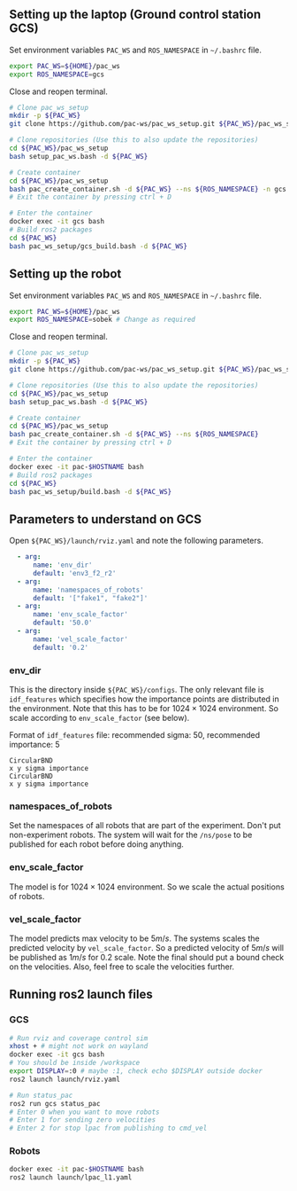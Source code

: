 ## Setting up the laptop (Ground control station GCS)

Set environment variables `PAC_WS` and `ROS_NAMESPACE` in `~/.bashrc` file.
```bash
export PAC_WS=${HOME}/pac_ws
export ROS_NAMESPACE=gcs
```

Close and reopen terminal.

```bash
# Clone pac_ws_setup
mkdir -p ${PAC_WS}
git clone https://github.com/pac-ws/pac_ws_setup.git ${PAC_WS}/pac_ws_setup
```

```bash
# Clone repositories (Use this to also update the repositories)
cd ${PAC_WS}/pac_ws_setup
bash setup_pac_ws.bash -d ${PAC_WS}
```

```bash
# Create container
cd ${PAC_WS}/pac_ws_setup
bash pac_create_container.sh -d ${PAC_WS} --ns ${ROS_NAMESPACE} -n gcs
# Exit the container by pressing ctrl + D
```

```bash
# Enter the container
docker exec -it gcs bash
# Build ros2 packages
cd ${PAC_WS}
bash pac_ws_setup/gcs_build.bash -d ${PAC_WS}
```

## Setting up the robot

Set environment variables `PAC_WS` and `ROS_NAMESPACE` in `~/.bashrc` file.
```bash
export PAC_WS=${HOME}/pac_ws
export ROS_NAMESPACE=sobek # Change as required
```

Close and reopen terminal.

```bash
# Clone pac_ws_setup
mkdir -p ${PAC_WS}
git clone https://github.com/pac-ws/pac_ws_setup.git ${PAC_WS}/pac_ws_setup
```

```bash
# Clone repositories (Use this to also update the repositories)
cd ${PAC_WS}/pac_ws_setup
bash setup_pac_ws.bash -d ${PAC_WS}
```

```bash
# Create container
cd ${PAC_WS}/pac_ws_setup
bash pac_create_container.sh -d ${PAC_WS} --ns ${ROS_NAMESPACE}
# Exit the container by pressing ctrl + D
```

```bash
# Enter the container
docker exec -it pac-$HOSTNAME bash
# Build ros2 packages
cd ${PAC_WS}
bash pac_ws_setup/build.bash -d ${PAC_WS}
```

## Parameters to understand on GCS

Open `${PAC_WS}/launch/rviz.yaml` and note the following parameters.
```yaml
  - arg:
      name: 'env_dir'
      default: 'env3_f2_r2'
  - arg:
      name: 'namespaces_of_robots'
      default: '["fake1", "fake2"]'
  - arg:
      name: 'env_scale_factor'
      default: '50.0'
  - arg:
      name: 'vel_scale_factor'
      default: '0.2'
```

### env_dir
This is the directory inside `${PAC_WS}/configs`. The only relevant file is `idf_features` which specifies how the importance points are distributed in the environment. Note that this has to be for $1024 \times 1024$ environment. So scale according to `env_scale_factor` (see below).  

Format of `idf_features` file: recommended sigma: 50, recommended importance: 5
```
CircularBND
x y sigma importance
CircularBND
x y sigma importance
```

### namespaces_of_robots
Set the namespaces of all robots that are part of the experiment. Don't put non-experiment robots. The system will wait for the `/ns/pose` to be published for each robot before doing anything.

### env_scale_factor
The model is for $1024 \times 1024$ environment. So we scale the actual positions of robots.

### vel_scale_factor
The model predicts max velocity to be $5 m/s$. The systems scales the predicted velocity by `vel_scale_factor`. So a predicted velocity of $5 m/s$ will be published as $1 m/s$ for 0.2 scale. Note the final should put a bound check on the velocities. Also, feel free to scale the velocities further.

## Running ros2 launch files

### GCS
```bash
# Run rviz and coverage control sim
xhost + # might not work on wayland
docker exec -it gcs bash
# You should be inside /workspace
export DISPLAY=:0 # maybe :1, check echo $DISPLAY outside docker
ros2 launch launch/rviz.yaml
```

```bash
# Run status_pac
ros2 run gcs status_pac
# Enter 0 when you want to move robots
# Enter 1 for sending zero velocities
# Enter 2 for stop lpac from publishing to cmd_vel
```

### Robots
```bash
docker exec -it pac-$HOSTNAME bash
ros2 launch launch/lpac_l1.yaml
```
